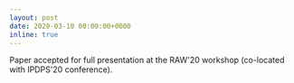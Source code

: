 ```yaml
---
layout: post
date: 2020-03-10 00:00:00+0000
inline: true
---
```


Paper accepted for full presentation at the RAW'20 workshop (co-located with
IPDPS'20 conference).
